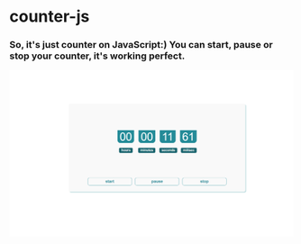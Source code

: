 # counter-js
### So, it's just counter on JavaScript:) You can start, pause or stop your counter, it's working perfect.
<div>
<img src="counter-time.img.png">
</div>
